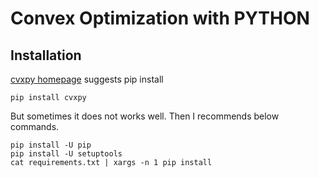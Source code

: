 # Convex Optimization with PYTHON

## Installation

[cvxpy homepage](<https://www.cvxpy.org/install/>) suggests pip install

```
pip install cvxpy
```

But sometimes it does not works well. Then I recommends below commands.

```
pip install -U pip 
pip install -U setuptools
cat requirements.txt | xargs -n 1 pip install
```
